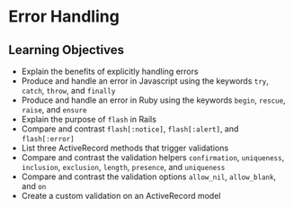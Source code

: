 # Error Handling

## Learning Objectives

- Explain the benefits of explicitly handling errors
- Produce and handle an error in Javascript using the keywords `try`, `catch`, `throw`, and `finally`
- Produce and handle an error in Ruby using the keywords `begin`, `rescue`, `raise`, and `ensure`
- Explain the purpose of `flash` in Rails
- Compare and contrast `flash[:notice]`, `flash[:alert]`, and `flash[:error]`
- List three ActiveRecord methods that trigger validations
- Compare and contrast the validation helpers `confirmation`, `uniqueness`, `inclusion`, `exclusion`, `length`, `presence`, and `uniqueness`
- Compare and contrast the validation options `allow_nil`, `allow_blank`, and `on`
- Create a custom validation on an ActiveRecord model



